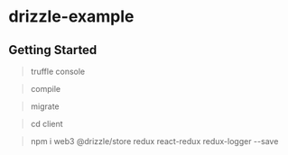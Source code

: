 # drizzle-example

## Getting Started 

> truffle console

> compile

> migrate




> cd client

> npm i web3 @drizzle/store redux react-redux redux-logger --save

